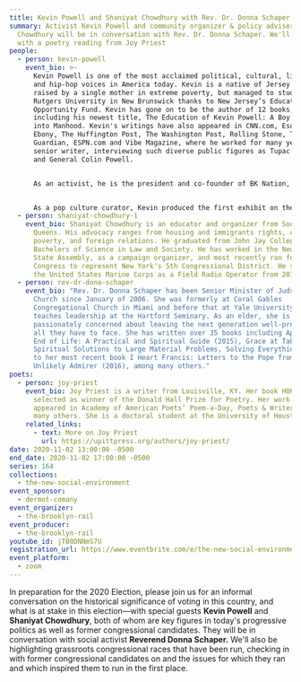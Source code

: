 ```yaml
---
title: Kevin Powell and Shaniyat Chowdhury with Rev. Dr. Donna Schaper
summary: Activist Kevin Powell and community organizer & policy adviser Shaniyat
  Chowdhury will be in conversation with Rev. Dr. Donna Schaper. We'll conclude
  with a poetry reading from Joy Priest
people:
  - person: kevin-powell
    event_bio: >-
      Kevin Powell is one of the most acclaimed political, cultural, literary
      and hip-hop voices in America today. Kevin is a native of Jersey City,
      raised by a single mother in extreme poverty, but managed to study at
      Rutgers University in New Brunswick thanks to New Jersey’s Educational
      Opportunity Fund. Kevin has gone on to be the author of 12 books,
      including his newest title, The Education of Kevin Powell: A Boy’s Journey
      into Manhood. Kevin's writings have also appeared in CNN.com, Esquire,
      Ebony, The Huffington Post, The Washington Post, Rolling Stone, The
      Guardian, ESPN.com and Vibe Magazine, where he worked for many years as a
      senior writer, interviewing such diverse public figures as Tupac Shakur
      and General Colin Powell.


      As an activist, he is the president and co-founder of BK Nation, a new national, progressive, multicultural organization focused on such issues as education, civic engagement, leadership training, health and wellness, social media, arts and culture, and job and small business creation. 


      As a pop culture curator, Kevin produced the first exhibit on the history of hip-hop in America at the Rock and Roll Hall of Fame in Cleveland, Ohio, which toured America and overseas. As a humanitarian, Kevin's work includes local, national and international initiatives to end violence against women and girls (including a very well-regarded appearance on The Oprah Winfrey Show highlighting domestic violence); and he has done extensive philanthropic and relief work, ranging from Hurricane Katrina to earthquakes in Haiti and Japan, to Superstorm Sandy in New York, to his annual holiday party and clothing drive for the homeless every December since 9/11.
  - person: shaniyat-chowdhury-1
    event_bio: Shaniyat Chowdhury is an educator and organizer from South Jamaica,
      Queens. His advocacy ranges from housing and immigrants rights, combating
      poverty, and foreign relations. He graduated from John Jay College with a
      Bachelors of Science in Law and Society. He has worked in the New York
      State Assembly, as a campaign organizer, and most recently ran for
      Congress to represent New York's 5th Congressional District. He served in
      the United States Marine Corps as a Field Radio Operator from 2011–2017.
  - person: rev-dr-dona-schaper
    event_bio: "Rev. Dr. Donna Schaper has been Senior Minister of Judson Memorial
      Church since January of 2006. She was formerly at Coral Gables
      Congregational Church in Miami and before that at Yale University and
      teaches leadership at the Hartford Seminary. As an elder, she is
      passionately concerned about leaving the next generation well-prepared for
      all they have to face. She has written over 35 books including Approaching
      End of Life: A Practical and Spiritual Guide (2015), Grace at Table: Small
      Spiritual Solutions to Large Material Problems, Solving Everything (2013),
      to her most recent book I Heart Francis: Letters to the Pope from an
      Unlikely Admirer (2016), among many others."
poets:
  - person: joy-priest
    event_bio: Joy Priest is a writer from Louisville, KY. Her book HORSEPOWER was
      selected as winner of the Donald Hall Prize for Poetry. Her work has
      appeared in Academy of American Poets’ Poem-a-Day, Poets & Writers, and
      many others. She is a doctoral student at the University of Houston.
    related_links:
      - text: More on Joy Priest
        url: https://upittpress.org/authors/joy-priest/
date: 2020-11-02 13:00:00 -0500
end_date: 2020-11-02 17:00:00 -0500
series: 164
collections:
  - the-new-social-environment
event_sponsor:
  - dermot-comany
event_organizer:
  - the-brooklyn-rail
event_producer:
  - the-brooklyn-rail
youtube_id: jTB0DNNmS7U
registration_url: https://www.eventbrite.com/e/the-new-social-environment-164-kevin-powell-and-shaniyat-chowdhury-tickets-127505308811
event_platform:
  - zoom
---
```

In preparation for the 2020 Election, please join us for an informal conversation on the historical significance of voting in this country, and what is at stake in this election—with special guests **Kevin Powell** and **Shaniyat Chowdhury**, both of whom are key figures in today's progressive politics as well as former congressional candidates. They will be in conversation with social activist **Reverend Donna Schaper.** We'll also be highlighting grassroots congressional races that have been run, checking in with former congressional candidates on and the issues for which they ran and which inspired them to run in the first place.
